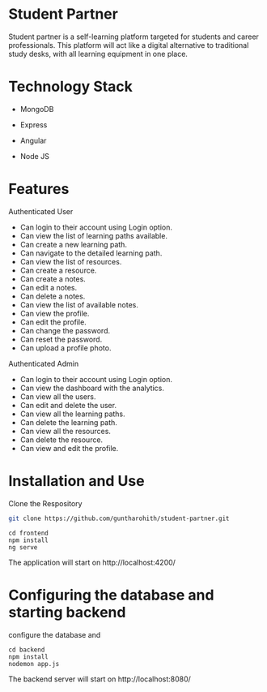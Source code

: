 # Student Partner
Student partner is a self-learning platform targeted for students and career professionals. This platform will act like a digital alternative to traditional study desks, with all learning equipment in one place. 

# Technology Stack
* MongoDB

* Express

* Angular

* Node JS

# Features
Authenticated User

* Can login to their account using Login option.
* Can view the list of learning paths available.
* Can create a new learning path.
* Can navigate to the detailed learning path.
* Can view the list of resources.
* Can create a resource.
* Can create a notes.
* Can edit a notes.
* Can delete a notes.
* Can view the list of available notes.
* Can view the profile.
* Can edit the profile.
* Can change the password.
* Can reset the password.
* Can upload a profile photo.

Authenticated Admin

* Can login to their account using Login option.
* Can view the dashboard with the analytics.
* Can view all the users.
* Can edit and delete the user.
* Can view all the learning paths.
* Can delete the learning path.
* Can view all the resources.
* Can delete the resource.
* Can view and edit the profile.

# Installation and Use
Clone the Respository
```sh
git clone https://github.com/guntharohith/student-partner.git
```
```SH
cd frontend
npm install
ng serve
```
The application will start on http://localhost:4200/

# Configuring the database and starting backend

configure the database and 
```SH
cd backend
npm install
nodemon app.js
```
The backend server will start on http://localhost:8080/
